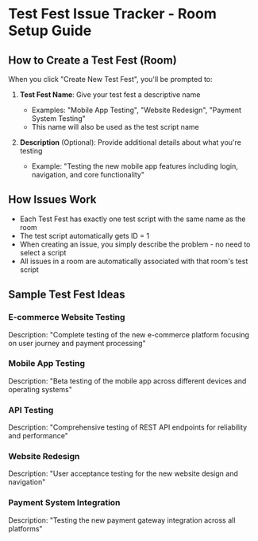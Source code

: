 # Test Fest Issue Tracker - Room Setup Guide

## How to Create a Test Fest (Room)

When you click "Create New Test Fest", you'll be prompted to:

1. **Test Fest Name**: Give your test fest a descriptive name

   - Examples: "Mobile App Testing", "Website Redesign", "Payment System Testing"
   - This name will also be used as the test script name

2. **Description** (Optional): Provide additional details about what you're testing
   - Example: "Testing the new mobile app features including login, navigation, and core functionality"

## How Issues Work

- Each Test Fest has exactly one test script with the same name as the room
- The test script automatically gets ID = 1
- When creating an issue, you simply describe the problem - no need to select a script
- All issues in a room are automatically associated with that room's test script

## Sample Test Fest Ideas

### E-commerce Website Testing

Description: "Complete testing of the new e-commerce platform focusing on user journey and payment processing"

### Mobile App Testing

Description: "Beta testing of the mobile app across different devices and operating systems"

### API Testing

Description: "Comprehensive testing of REST API endpoints for reliability and performance"

### Website Redesign

Description: "User acceptance testing for the new website design and navigation"

### Payment System Integration

Description: "Testing the new payment gateway integration across all platforms"
